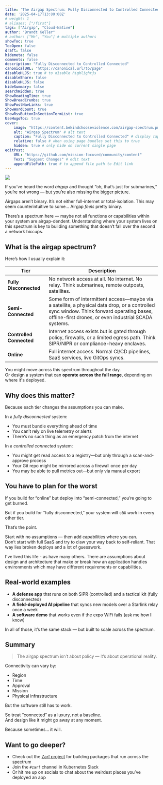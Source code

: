 ```yaml
---
title: 'The Airgap Spectrum: Fully Disconnected to Controlled Connected'
date: '2025-04-17T13:00:00Z'
# weight: 1
# aliases: ["/first"]
tags: ["Airgap", "Cloud-Native"]
author: "Brandt Keller"
# author: ["Me", "You"] # multiple authors
showToc: true
TocOpen: false
draft: false
hidemeta: false
comments: false
description: "Fully Disconnected to Controlled Connected"
canonicalURL: "https://canonical.url/to/page"
disableHLJS: true # to disable highlightjs
disableShare: false
disableHLJS: false
hideSummary: false
searchHidden: true
ShowReadingTime: true
ShowBreadCrumbs: true
ShowPostNavLinks: true
ShowWordCount: true
ShowRssButtonInSectionTermList: true
UseHugoToc: true
cover:
    image: "https://content.bekindchooseviolence.com/airgap-spectrum.png" # image path/url
    alt: "Airgap Spectrum" # alt text
    caption: "Fully Disconnected to Controlled Connected" # display caption under cover
    relative: false # when using page bundles set this to true
    hidden: true # only hide on current single page
editPost:
    URL: "https://github.com/mission-focused/community/content"
    Text: "Suggest Changes" # edit text
    appendFilePath: true # to append file path to Edit link
---
```


![](https://content.bekindchooseviolence.com/airgap-spectrum.png)

If you’ve heard the word *airgap* and thought “oh, that’s just for submarines,” you’re not wrong — but you’re also missing the bigger picture.

Airgaps aren’t binary. It’s not either full-internet or total-isolation. This may seem counterintuitive to some... Airgap _feels_ pretty binary.

There’s a spectrum here — maybe not all functions or capabilities within your system are airgap-dendent. Understanding where your system lives on this spectrum is key to building something that doesn’t fall over the second a network hiccups.

## What is the airgap spectrum?

Here’s how I usually explain it:

| Tier | Description |
|------|-------------|
| **Fully Disconnected** | No network access at all. No internet. No relay. Think submarines, remote outposts, satellites. |
| **Semi-Connected** | Some form of intermittent access—maybe via a satellite, a physical data drop, or a controlled sync window. Think forward operating bases, offline-first drones, or even industrial SCADA systems. |
| **Controlled Connected** | Internet access exists but is gated through policy, firewalls, or a limited egress path. Think SIPR/NIPR or compliance-heavy enclaves. |
| **Online** | Full internet access. Normal CI/CD pipelines, SaaS services, live GitOps syncs. |

You might move across this spectrum throughout the day.  
Or design a system that can **operate across the full range**, depending on where it's deployed.

## Why does this matter?

Because each tier changes the assumptions you can make.

In a *fully disconnected* system:
- You must bundle everything ahead of time
- You can’t rely on live telemetry or alerts
- There’s no such thing as an emergency patch from the internet

In a *controlled connected* system:
- You might get read access to a registry—but only through a scan-and-approve process
- Your Git repo might be mirrored across a firewall once per day
- You may be able to pull metrics out—but only via manual export

## You have to plan for the worst

If you build for “online” but deploy into “semi-connected,” you’re going to get burned.

But if you build for “fully disconnected,” your system will *still work* in every other tier.

That’s the point.

Start with no assumptions — then add capabilities where you can.  
Don’t start with full SaaS and try to claw your way back to self-reliant. That way lies broken deploys and a lot of guesswork.

I've lived this life - as have many others. There are assumptions about design and architecture that make or break how an application handles environments which may have different requirements or capabilities. 

## Real-world examples

- **A defense app** that runs on both SIPR (controlled) and a tactical kit (fully disconnected)
- **A field-deployed AI pipeline** that syncs new models over a Starlink relay once a week
- **A software demo** that works even if the expo WiFi fails (ask me how I know)

In all of those, it’s the same stack — but built to scale across the spectrum.

## Summary

> The airgap spectrum isn’t about policy — it’s about operational reality.

Connectivity can vary by:
- Region
- Time
- Approval
- Mission
- Physical infrastructure

But the software still has to work.

So treat “connected” as a luxury, not a baseline.  
And design like it might go away at any moment.

Because sometimes… it will.

## Want to go deeper?

- Check out the [Zarf project](https://github.com/zarf-dev/zarf) for building packages that run across the spectrum
- Join the `#zarf` channel in Kubernetes Slack
- Or hit me up on socials to chat about the weirdest places you’ve deployed an app